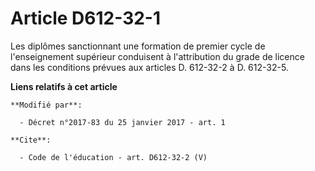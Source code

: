 # Article D612-32-1

Les diplômes sanctionnant une formation de premier cycle de l'enseignement supérieur conduisent à l'attribution du grade de
licence dans les conditions prévues aux articles D. 612-32-2 à D. 612-32-5.

**Liens relatifs à cet article**

	**Modifié par**:

	  - Décret n°2017-83 du 25 janvier 2017 - art. 1

	**Cite**:

	  - Code de l'éducation - art. D612-32-2 (V)
